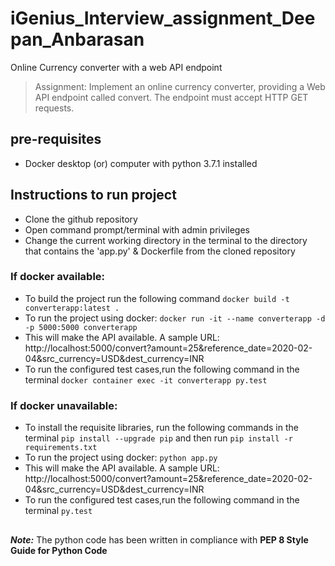 # iGenius_Interview_assignment_Deepan_Anbarasan
 Online Currency converter with a web API endpoint
>Assignment: Implement an online currency converter, providing a Web API
> endpoint called convert.
The endpoint must accept HTTP GET requests.

## pre-requisites
- Docker desktop (or) computer with python 3.7.1 installed

## Instructions to run project
- Clone the github repository
- Open command prompt/terminal with admin privileges
- Change the current working directory in the terminal to the directory that
 contains the 'app.py' & Dockerfile from the cloned repository

### If docker available:
- To build the project run the following command 
`docker build -t converterapp:latest .`
- To run the project using docker:
`docker run -it --name converterapp -d -p 5000:5000 converterapp`
- This will make the API available. A sample URL: http://localhost:5000/convert?amount=25&reference_date=2020-02-04&src_currency=USD&dest_currency=INR
- To run the configured test cases,run the following command in the terminal
 `docker container exec -it converterapp py.test`

 ### If docker unavailable:
 - To install the requisite libraries, run the following commands in the
  terminal
    `pip install --upgrade pip` and then run
    `pip install -r requirements.txt `
- To run the project using docker:
`python app.py`
- This will make the API available. A sample URL: http://localhost:5000/convert?amount=25&reference_date=2020-02-04&src_currency=USD&dest_currency=INR
- To run the configured test cases,run the following command in the terminal
 `py.test`
 ##

_**Note:**_ The python code has been written in compliance with **PEP 8 Style Guide
 for Python Code**
